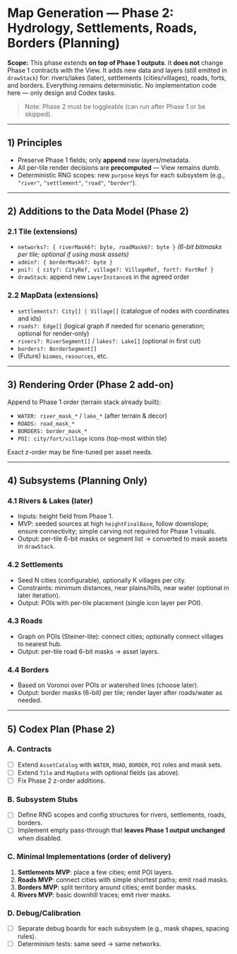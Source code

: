 # Map Generation — Phase 2: Hydrology, Settlements, Roads, Borders (Planning)

**Scope:** This phase extends **on top of Phase 1 outputs**. It **does not** change Phase 1 contracts with the View.
It adds new data and layers (still emitted in `drawStack`) for: rivers/lakes (later), settlements (cities/villages),
roads, forts, and borders. Everything remains deterministic. No implementation code here — only design and Codex tasks.

> Note: Phase 2 must be toggleable (can run after Phase 1 or be skipped).

---

## 1) Principles
- Preserve Phase 1 fields; only **append** new layers/metadata.
- All per-tile render decisions are **precomputed** — View remains dumb.
- Deterministic RNG scopes: new `purpose` keys for each subsystem (e.g., `"river"`, `"settlement"`, `"road"`, `"border"`).

---

## 2) Additions to the Data Model (Phase 2)

### 2.1 Tile (extensions)
- `networks?: { riverMask6?: byte, roadMask6?: byte }` *(6-bit bitmasks per tile; optional if using mask assets)*
- `admin?: { borderMask6?: byte }`
- `poi?: { city?: CityRef, village?: VillageRef, fort?: FortRef }`
- `drawStack`: append new `LayerInstance`s in the agreed order

### 2.2 MapData (extensions)
- `settlements?: City[] | Village[]` (catalogue of nodes with coordinates and ids)
- `roads?: Edge[]` (logical graph if needed for scenario generation; optional for render-only)
- `rivers?: RiverSegment[]` / `lakes?: Lake[]` (optional in first cut)
- `borders?: BorderSegment[]`
- (Future) `biomes`, `resources`, etc.

---

## 3) Rendering Order (Phase 2 add-on)
Append to Phase 1 order (terrain stack already built):
- `WATER: river_mask_*` / `lake_*` (after terrain & decor)
- `ROADS: road_mask_*`
- `BORDERS: border_mask_*`
- `POI: city/fort/village` icons (top-most within tile)

Exact z-order may be fine-tuned per asset needs.

---

## 4) Subsystems (Planning Only)

### 4.1 Rivers & Lakes (later)
- Inputs: height field from Phase 1.
- MVP: seeded sources at high `heightFinalBase`, follow downslope; ensure connectivity; simple carving not required for Phase 1 visuals.
- Output: per-tile 6-bit masks or segment list → converted to mask assets in `drawStack`.

### 4.2 Settlements
- Seed N cities (configurable), optionally K villages per city.
- Constraints: minimum distances, near plains/hills, near water (optional in later iteration).
- Output: POIs with per-tile placement (single icon layer per POI).

### 4.3 Roads
- Graph on POIs (Steiner-lite): connect cities; optionally connect villages to nearest hub.
- Output: per-tile road 6-bit masks → asset layers.

### 4.4 Borders
- Based on Voronoi over POIs or watershed lines (choose later).
- Output: border masks (6-bit) per tile; render layer after roads/water as needed.

---

## 5) Codex Plan (Phase 2)

### A. Contracts
- [ ] Extend `AssetCatalog` with `WATER`, `ROAD`, `BORDER`, `POI` roles and mask sets.
- [ ] Extend `Tile` and `MapData` with optional fields (as above).
- [ ] Fix Phase 2 z-order additions.

### B. Subsystem Stubs
- [ ] Define RNG scopes and config structures for rivers, settlements, roads, borders.
- [ ] Implement empty pass-through that **leaves Phase 1 output unchanged** when disabled.

### C. Minimal Implementations (order of delivery)
1. **Settlements MVP**: place a few cities; emit POI layers.  
2. **Roads MVP**: connect cities with simple shortest paths; emit road masks.  
3. **Borders MVP**: split territory around cities; emit border masks.  
4. **Rivers MVP**: basic downhill traces; emit river masks.

### D. Debug/Calibration
- [ ] Separate debug boards for each subsystem (e.g., mask shapes, spacing rules).
- [ ] Determinism tests: same seed → same networks.
